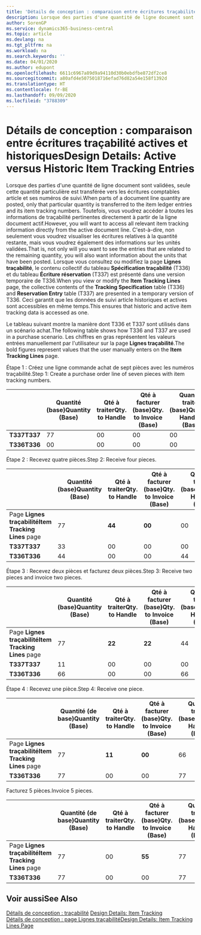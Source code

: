 ```yaml
---
title: 'Détails de conception : comparaison entre écritures traçabilité actives et historiques | Microsoft Docs'
description: Lorsque des parties d'une quantité de ligne document sont validées, seule cette quantité particulière est transférée vers les écritures comptables article et ses numéros de suivi. Toutefois, vous voudrez accéder à toutes les informations de traçabilité pertinentes directement à partir de la ligne document actif. C'est-à-dire, non seulement vous voudrez visualiser les écritures relatives à la quantité restante, mais vous voudrez également des informations sur les unités validées. Lorsque vous consultez ou modifiez la page **Lignes traçabilité**, le contenu collectif du tableau **Spécification traçabilité** (T336) et du tableau **Écriture réservation** (T337) est présenté dans une version temporaire de T336. Ceci garantit que les données de suivi article historiques et actives sont accessibles en même temps.
author: SorenGP
ms.service: dynamics365-business-central
ms.topic: article
ms.devlang: na
ms.tgt_pltfrm: na
ms.workload: na
ms.search.keywords: ''
ms.date: 04/01/2020
ms.author: edupont
ms.openlocfilehash: 6611c6967a89d9a94110d30b0ebdfbe872df2ce8
ms.sourcegitcommit: a80afd4e5075018716efad76d82a54e158f1392d
ms.translationtype: HT
ms.contentlocale: fr-BE
ms.lasthandoff: 09/09/2020
ms.locfileid: "3788309"
---
```

# <a name="design-details-active-versus-historic-item-tracking-entries"></a><span data-ttu-id="dc729-107">Détails de conception : comparaison entre écritures traçabilité actives et historiques</span><span class="sxs-lookup"><span data-stu-id="dc729-107">Design Details: Active versus Historic Item Tracking Entries</span></span>
<span data-ttu-id="dc729-108">Lorsque des parties d'une quantité de ligne document sont validées, seule cette quantité particulière est transférée vers les écritures comptables article et ses numéros de suivi.</span><span class="sxs-lookup"><span data-stu-id="dc729-108">When parts of a document line quantity are posted, only that particular quantity is transferred to the item ledger entries and its item tracking numbers.</span></span> <span data-ttu-id="dc729-109">Toutefois, vous voudrez accéder à toutes les informations de traçabilité pertinentes directement à partir de la ligne document actif.</span><span class="sxs-lookup"><span data-stu-id="dc729-109">However, you will want to access all relevant item tracking information directly from the active document line.</span></span> <span data-ttu-id="dc729-110">C'est-à-dire, non seulement vous voudrez visualiser les écritures relatives à la quantité restante, mais vous voudrez également des informations sur les unités validées.</span><span class="sxs-lookup"><span data-stu-id="dc729-110">That is, not only will you want to see the entries that are related to the remaining quantity, you will also want information about the units that have been posted.</span></span> <span data-ttu-id="dc729-111">Lorsque vous consultez ou modifiez la page **Lignes traçabilité**, le contenu collectif du tableau **Spécification traçabilité** (T336) et du tableau **Écriture réservation** (T337) est présenté dans une version temporaire de T336.</span><span class="sxs-lookup"><span data-stu-id="dc729-111">When you view or modify the **Item Tracking Lines** page, the collective contents of the **Tracking Specification** table (T336) and **Reservation Entry** table (T337) are presented in a temporary version of T336.</span></span> <span data-ttu-id="dc729-112">Ceci garantit que les données de suivi article historiques et actives sont accessibles en même temps.</span><span class="sxs-lookup"><span data-stu-id="dc729-112">This ensures that historic and active item tracking data is accessed as one.</span></span>  

 <span data-ttu-id="dc729-113">Le tableau suivant montre la manière dont T336 et T337 sont utilisés dans un scénario achat.</span><span class="sxs-lookup"><span data-stu-id="dc729-113">The following table shows how T336 and T337 are used in a purchase scenario.</span></span> <span data-ttu-id="dc729-114">Les chiffres en gras représentent les valeurs entrées manuellement par l'utilisateur sur la page **Lignes traçabilité**.</span><span class="sxs-lookup"><span data-stu-id="dc729-114">The bold figures represent values that the user manually enters on the **Item Tracking Lines** page.</span></span>  

 <span data-ttu-id="dc729-115">Étape 1 : Créez une ligne commande achat de sept pièces avec les numéros traçabilité.</span><span class="sxs-lookup"><span data-stu-id="dc729-115">Step 1: Create a purchase order line of seven pieces with item tracking numbers.</span></span>  

||<span data-ttu-id="dc729-116">**Quantité (base)**</span><span class="sxs-lookup"><span data-stu-id="dc729-116">**Quantity (Base)**</span></span>|<span data-ttu-id="dc729-117">**Qté à traiter**</span><span class="sxs-lookup"><span data-stu-id="dc729-117">**Qty. to Handle**</span></span>|<span data-ttu-id="dc729-118">**Qté à facturer (base)**</span><span class="sxs-lookup"><span data-stu-id="dc729-118">**Qty. to Invoice (Base)**</span></span>|<span data-ttu-id="dc729-119">**Quantité traitée (base)**</span><span class="sxs-lookup"><span data-stu-id="dc729-119">**Quantity Handled (Base)**</span></span>|<span data-ttu-id="dc729-120">**Quantité facturée (base)**</span><span class="sxs-lookup"><span data-stu-id="dc729-120">**Quantity Invoiced (Base)**</span></span>|  
|-|----------------------------------------------|--------------------------------------------|------------------------------------------------------|-------------------------------------------------------|--------------------------------------------------------|  
|<span data-ttu-id="dc729-121">**T337**</span><span class="sxs-lookup"><span data-stu-id="dc729-121">**T337**</span></span>|<span data-ttu-id="dc729-122">7</span><span class="sxs-lookup"><span data-stu-id="dc729-122">7</span></span>|<span data-ttu-id="dc729-123">0</span><span class="sxs-lookup"><span data-stu-id="dc729-123">0</span></span>|<span data-ttu-id="dc729-124">0</span><span class="sxs-lookup"><span data-stu-id="dc729-124">0</span></span>|<span data-ttu-id="dc729-125">0</span><span class="sxs-lookup"><span data-stu-id="dc729-125">0</span></span>|<span data-ttu-id="dc729-126">0</span><span class="sxs-lookup"><span data-stu-id="dc729-126">0</span></span>|  
|<span data-ttu-id="dc729-127">**T336**</span><span class="sxs-lookup"><span data-stu-id="dc729-127">**T336**</span></span>|<span data-ttu-id="dc729-128">0</span><span class="sxs-lookup"><span data-stu-id="dc729-128">0</span></span>|<span data-ttu-id="dc729-129">0</span><span class="sxs-lookup"><span data-stu-id="dc729-129">0</span></span>|<span data-ttu-id="dc729-130">0</span><span class="sxs-lookup"><span data-stu-id="dc729-130">0</span></span>|<span data-ttu-id="dc729-131">0</span><span class="sxs-lookup"><span data-stu-id="dc729-131">0</span></span>|<span data-ttu-id="dc729-132">0</span><span class="sxs-lookup"><span data-stu-id="dc729-132">0</span></span>|  

 <span data-ttu-id="dc729-133">Étape 2 : Recevez quatre pièces.</span><span class="sxs-lookup"><span data-stu-id="dc729-133">Step 2: Receive four pieces.</span></span>  

||<span data-ttu-id="dc729-134">**Quantité (base)**</span><span class="sxs-lookup"><span data-stu-id="dc729-134">**Quantity (Base)**</span></span>|<span data-ttu-id="dc729-135">**Qté à traiter**</span><span class="sxs-lookup"><span data-stu-id="dc729-135">**Qty. to Handle**</span></span>|<span data-ttu-id="dc729-136">**Qté à facturer (base)**</span><span class="sxs-lookup"><span data-stu-id="dc729-136">**Qty. to Invoice (Base)**</span></span>|<span data-ttu-id="dc729-137">**Quantité traitée (base)**</span><span class="sxs-lookup"><span data-stu-id="dc729-137">**Quantity Handled (Base)**</span></span>|<span data-ttu-id="dc729-138">**Quantité facturée (base)**</span><span class="sxs-lookup"><span data-stu-id="dc729-138">**Quantity Invoiced (Base)**</span></span>|  
|-|----------------------------------------------|--------------------------------------------|------------------------------------------------------|-------------------------------------------------------|--------------------------------------------------------|  
|<span data-ttu-id="dc729-139">Page **Lignes traçabilité**</span><span class="sxs-lookup"><span data-stu-id="dc729-139">**Item Tracking Lines** page</span></span>|<span data-ttu-id="dc729-140">7</span><span class="sxs-lookup"><span data-stu-id="dc729-140">7</span></span>|<span data-ttu-id="dc729-141">**4**</span><span class="sxs-lookup"><span data-stu-id="dc729-141">**4**</span></span>|<span data-ttu-id="dc729-142">**0**</span><span class="sxs-lookup"><span data-stu-id="dc729-142">**0**</span></span>|<span data-ttu-id="dc729-143">0</span><span class="sxs-lookup"><span data-stu-id="dc729-143">0</span></span>|<span data-ttu-id="dc729-144">0</span><span class="sxs-lookup"><span data-stu-id="dc729-144">0</span></span>|  
|<span data-ttu-id="dc729-145">**T337**</span><span class="sxs-lookup"><span data-stu-id="dc729-145">**T337**</span></span>|<span data-ttu-id="dc729-146">3</span><span class="sxs-lookup"><span data-stu-id="dc729-146">3</span></span>|<span data-ttu-id="dc729-147">0</span><span class="sxs-lookup"><span data-stu-id="dc729-147">0</span></span>|<span data-ttu-id="dc729-148">0</span><span class="sxs-lookup"><span data-stu-id="dc729-148">0</span></span>|<span data-ttu-id="dc729-149">0</span><span class="sxs-lookup"><span data-stu-id="dc729-149">0</span></span>|<span data-ttu-id="dc729-150">0</span><span class="sxs-lookup"><span data-stu-id="dc729-150">0</span></span>|  
|<span data-ttu-id="dc729-151">**T336**</span><span class="sxs-lookup"><span data-stu-id="dc729-151">**T336**</span></span>|<span data-ttu-id="dc729-152">4</span><span class="sxs-lookup"><span data-stu-id="dc729-152">4</span></span>|<span data-ttu-id="dc729-153">0</span><span class="sxs-lookup"><span data-stu-id="dc729-153">0</span></span>|<span data-ttu-id="dc729-154">0</span><span class="sxs-lookup"><span data-stu-id="dc729-154">0</span></span>|<span data-ttu-id="dc729-155">4</span><span class="sxs-lookup"><span data-stu-id="dc729-155">4</span></span>|<span data-ttu-id="dc729-156">0</span><span class="sxs-lookup"><span data-stu-id="dc729-156">0</span></span>|  

 <span data-ttu-id="dc729-157">Étape 3 : Recevez deux pièces et facturez deux pièces.</span><span class="sxs-lookup"><span data-stu-id="dc729-157">Step 3: Receive two pieces and invoice two pieces.</span></span>  

||<span data-ttu-id="dc729-158">**Quantité (base)**</span><span class="sxs-lookup"><span data-stu-id="dc729-158">**Quantity (Base)**</span></span>|<span data-ttu-id="dc729-159">**Qté à traiter**</span><span class="sxs-lookup"><span data-stu-id="dc729-159">**Qty. to Handle**</span></span>|<span data-ttu-id="dc729-160">**Qté à facturer (base)**</span><span class="sxs-lookup"><span data-stu-id="dc729-160">**Qty. to Invoice (Base)**</span></span>|<span data-ttu-id="dc729-161">**Quantité traitée (base)**</span><span class="sxs-lookup"><span data-stu-id="dc729-161">**Quantity Handled (Base)**</span></span>|<span data-ttu-id="dc729-162">**Quantité facturée (base)**</span><span class="sxs-lookup"><span data-stu-id="dc729-162">**Quantity Invoiced (Base)**</span></span>|  
|-|----------------------------------------------|--------------------------------------------|------------------------------------------------------|-------------------------------------------------------|--------------------------------------------------------|  
|<span data-ttu-id="dc729-163">Page **Lignes traçabilité**</span><span class="sxs-lookup"><span data-stu-id="dc729-163">**Item Tracking Lines** page</span></span>|<span data-ttu-id="dc729-164">7</span><span class="sxs-lookup"><span data-stu-id="dc729-164">7</span></span>|<span data-ttu-id="dc729-165">**2**</span><span class="sxs-lookup"><span data-stu-id="dc729-165">**2**</span></span>|<span data-ttu-id="dc729-166">**2**</span><span class="sxs-lookup"><span data-stu-id="dc729-166">**2**</span></span>|<span data-ttu-id="dc729-167">4</span><span class="sxs-lookup"><span data-stu-id="dc729-167">4</span></span>|<span data-ttu-id="dc729-168">0</span><span class="sxs-lookup"><span data-stu-id="dc729-168">0</span></span>|  
|<span data-ttu-id="dc729-169">**T337**</span><span class="sxs-lookup"><span data-stu-id="dc729-169">**T337**</span></span>|<span data-ttu-id="dc729-170">1</span><span class="sxs-lookup"><span data-stu-id="dc729-170">1</span></span>|<span data-ttu-id="dc729-171">0</span><span class="sxs-lookup"><span data-stu-id="dc729-171">0</span></span>|<span data-ttu-id="dc729-172">0</span><span class="sxs-lookup"><span data-stu-id="dc729-172">0</span></span>|<span data-ttu-id="dc729-173">0</span><span class="sxs-lookup"><span data-stu-id="dc729-173">0</span></span>|<span data-ttu-id="dc729-174">0</span><span class="sxs-lookup"><span data-stu-id="dc729-174">0</span></span>|  
|<span data-ttu-id="dc729-175">**T336**</span><span class="sxs-lookup"><span data-stu-id="dc729-175">**T336**</span></span>|<span data-ttu-id="dc729-176">6</span><span class="sxs-lookup"><span data-stu-id="dc729-176">6</span></span>|<span data-ttu-id="dc729-177">0</span><span class="sxs-lookup"><span data-stu-id="dc729-177">0</span></span>|<span data-ttu-id="dc729-178">0</span><span class="sxs-lookup"><span data-stu-id="dc729-178">0</span></span>|<span data-ttu-id="dc729-179">6</span><span class="sxs-lookup"><span data-stu-id="dc729-179">6</span></span>|<span data-ttu-id="dc729-180">2</span><span class="sxs-lookup"><span data-stu-id="dc729-180">2</span></span>|  

 <span data-ttu-id="dc729-181">Étape 4 : Recevez une pièce.</span><span class="sxs-lookup"><span data-stu-id="dc729-181">Step 4: Receive one piece.</span></span>  

||<span data-ttu-id="dc729-182">**Quantité (de base)**</span><span class="sxs-lookup"><span data-stu-id="dc729-182">**Quantity (Base)**</span></span>|<span data-ttu-id="dc729-183">**Qté à traiter**</span><span class="sxs-lookup"><span data-stu-id="dc729-183">**Qty. to Handle**</span></span>|<span data-ttu-id="dc729-184">**Qté à facturer (base)**</span><span class="sxs-lookup"><span data-stu-id="dc729-184">**Qty. to Invoice (Base)**</span></span>|<span data-ttu-id="dc729-185">**Quantité traitée (base)**</span><span class="sxs-lookup"><span data-stu-id="dc729-185">**Quantity Handled (Base)**</span></span>|<span data-ttu-id="dc729-186">**Quantité facturée (base)**</span><span class="sxs-lookup"><span data-stu-id="dc729-186">**Quantity Invoiced (Base)**</span></span>|  
|-|----------------------------------------------|--------------------------------------------|------------------------------------------------------|-------------------------------------------------------|--------------------------------------------------------|  
|<span data-ttu-id="dc729-187">Page **Lignes traçabilité**</span><span class="sxs-lookup"><span data-stu-id="dc729-187">**Item Tracking Lines** page</span></span>|<span data-ttu-id="dc729-188">7</span><span class="sxs-lookup"><span data-stu-id="dc729-188">7</span></span>|<span data-ttu-id="dc729-189">**1**</span><span class="sxs-lookup"><span data-stu-id="dc729-189">**1**</span></span>|<span data-ttu-id="dc729-190">**0**</span><span class="sxs-lookup"><span data-stu-id="dc729-190">**0**</span></span>|<span data-ttu-id="dc729-191">6</span><span class="sxs-lookup"><span data-stu-id="dc729-191">6</span></span>|<span data-ttu-id="dc729-192">2</span><span class="sxs-lookup"><span data-stu-id="dc729-192">2</span></span>|  
|<span data-ttu-id="dc729-193">**T336**</span><span class="sxs-lookup"><span data-stu-id="dc729-193">**T336**</span></span>|<span data-ttu-id="dc729-194">7</span><span class="sxs-lookup"><span data-stu-id="dc729-194">7</span></span>|<span data-ttu-id="dc729-195">0</span><span class="sxs-lookup"><span data-stu-id="dc729-195">0</span></span>|<span data-ttu-id="dc729-196">0</span><span class="sxs-lookup"><span data-stu-id="dc729-196">0</span></span>|<span data-ttu-id="dc729-197">7</span><span class="sxs-lookup"><span data-stu-id="dc729-197">7</span></span>|<span data-ttu-id="dc729-198">2</span><span class="sxs-lookup"><span data-stu-id="dc729-198">2</span></span>|  

 <span data-ttu-id="dc729-199">Facturez 5 pièces.</span><span class="sxs-lookup"><span data-stu-id="dc729-199">Invoice 5 pieces.</span></span>  

||<span data-ttu-id="dc729-200">**Quantité (de base)**</span><span class="sxs-lookup"><span data-stu-id="dc729-200">**Quantity (Base)**</span></span>|<span data-ttu-id="dc729-201">**Qté à traiter**</span><span class="sxs-lookup"><span data-stu-id="dc729-201">**Qty. to Handle**</span></span>|<span data-ttu-id="dc729-202">**Qté à facturer (base)**</span><span class="sxs-lookup"><span data-stu-id="dc729-202">**Qty. to Invoice (Base)**</span></span>|<span data-ttu-id="dc729-203">**Quantité traitée (base)**</span><span class="sxs-lookup"><span data-stu-id="dc729-203">**Quantity Handled (Base)**</span></span>|<span data-ttu-id="dc729-204">**Quantité facturée (base)**</span><span class="sxs-lookup"><span data-stu-id="dc729-204">**Quantity Invoiced (Base)**</span></span>|  
|-|----------------------------------------------|--------------------------------------------|------------------------------------------------------|-------------------------------------------------------|--------------------------------------------------------|  
|<span data-ttu-id="dc729-205">Page **Lignes traçabilité**</span><span class="sxs-lookup"><span data-stu-id="dc729-205">**Item Tracking Lines** page</span></span>|<span data-ttu-id="dc729-206">7</span><span class="sxs-lookup"><span data-stu-id="dc729-206">7</span></span>|<span data-ttu-id="dc729-207">0</span><span class="sxs-lookup"><span data-stu-id="dc729-207">0</span></span>|<span data-ttu-id="dc729-208">**5**</span><span class="sxs-lookup"><span data-stu-id="dc729-208">**5**</span></span>|<span data-ttu-id="dc729-209">7</span><span class="sxs-lookup"><span data-stu-id="dc729-209">7</span></span>|<span data-ttu-id="dc729-210">2</span><span class="sxs-lookup"><span data-stu-id="dc729-210">2</span></span>|  
|<span data-ttu-id="dc729-211">**T336**</span><span class="sxs-lookup"><span data-stu-id="dc729-211">**T336**</span></span>|<span data-ttu-id="dc729-212">7</span><span class="sxs-lookup"><span data-stu-id="dc729-212">7</span></span>|<span data-ttu-id="dc729-213">0</span><span class="sxs-lookup"><span data-stu-id="dc729-213">0</span></span>|<span data-ttu-id="dc729-214">0</span><span class="sxs-lookup"><span data-stu-id="dc729-214">0</span></span>|<span data-ttu-id="dc729-215">7</span><span class="sxs-lookup"><span data-stu-id="dc729-215">7</span></span>|<span data-ttu-id="dc729-216">7</span><span class="sxs-lookup"><span data-stu-id="dc729-216">7</span></span>|  

## <a name="see-also"></a><span data-ttu-id="dc729-217">Voir aussi</span><span class="sxs-lookup"><span data-stu-id="dc729-217">See Also</span></span>  
 <span data-ttu-id="dc729-218">[Détails de conception : traçabilité](design-details-item-tracking.md) </span><span class="sxs-lookup"><span data-stu-id="dc729-218">[Design Details: Item Tracking](design-details-item-tracking.md) </span></span>  
 [<span data-ttu-id="dc729-219">Détails de conception : page Lignes traçabilité</span><span class="sxs-lookup"><span data-stu-id="dc729-219">Design Details: Item Tracking Lines Page</span></span>](design-details-item-tracking-lines-window.md)
